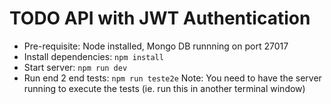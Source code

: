 TODO API with JWT Authentication
================================

- Pre-requisite: Node installed, Mongo DB runnning on port 27017
- Install dependencies: `npm install`
- Start server: `npm run dev`
- Run end 2 end tests: `npm run teste2e` Note: You need to have the server running to execute the tests (ie. run this in another terminal window)